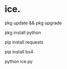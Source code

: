 # ice.   
pkg update && pkg upgrade

pkg install python
      
pip install requests

 pip install bs4
 
 python ice.py






#
